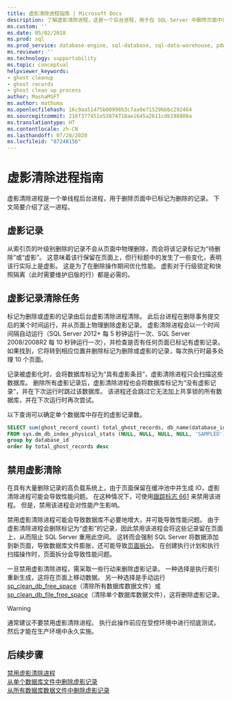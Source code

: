 ```yaml
---
title: 虚影清除进程指南 | Microsoft Docs
description: 了解虚影清除进程，这是一个后台进程，用于在 SQL Server 中删除页面中已标记为删除的记录。
ms.custom: ''
ms.date: 05/02/2018
ms.prod: sql
ms.prod_service: database-engine, sql-database, sql-data-warehouse, pdw
ms.reviewer: ''
ms.technology: supportability
ms.topic: conceptual
helpviewer_keywords:
- ghost cleanup
- ghost records
- ghost clean up process
author: MashaMSFT
ms.author: mathoma
ms.openlocfilehash: 16c9aa51475b00998b3c7aa9e71529bbbc292464
ms.sourcegitcommit: 216f377451e53874718ae1645a2611cdb198808a
ms.translationtype: HT
ms.contentlocale: zh-CN
ms.lasthandoff: 07/28/2020
ms.locfileid: "87248156"
---
```

# <a name="ghost-cleanup-process-guide"></a>虚影清除进程指南

虚影清除进程是一个单线程后台进程，用于删除页面中已标记为删除的记录。 下文简要介绍了这一进程。

## <a name="ghost-records"></a>虚影记录

从索引页的叶级别删除的记录不会从页面中物理删除，而会将该记录标记为“待删除”或“虚影”。 这意味着该行保留在页面上，但行标题中的发生了一些变化，表明该行实际上是虚影。 这是为了在删除操作期间优化性能。 虚影对于行级锁定和快照隔离（此时需要维护旧版的行）都是必需的。

## <a name="ghost-record-cleanup-task"></a>虚影记录清除任务

标记为删除或虚影的记录由后台虚影清除进程清除。 此后台进程在删除事务提交后的某个时间运行，并从页面上物理删除虚影记录。 虚影清除进程会以一个时间间隔自动运行（SQL Server 2012+ 每 5 秒钟运行一次、SQL Server 2008/2008R2 每 10 秒钟运行一次），并检查是否有任何页面已标记有虚影记录。 如果找到，它将转到相应位置并删除标记为删除或虚影的记录，每次执行时最多处理 10 个页面。

记录被虚影化时，会将数据库标记为“具有虚影条目”，虚影清除进程只会扫描这些数据库。 删除所有虚影记录后，虚影清除进程也会将数据库标记为“没有虚影记录”，并在下次运行时跳过该数据库。 该进程还会跳过它无法加上共享锁的所有数据库，并在下次运行时再次尝试。

以下查询可以确定单个数据库中存在的虚影记录数。 

 ```sql
 SELECT sum(ghost_record_count) total_ghost_records, db_name(database_id) 
 FROM sys.dm_db_index_physical_stats (NULL, NULL, NULL, NULL, 'SAMPLED')
 group by database_id
 order by total_ghost_records desc
```

## <a name="disable-the-ghost-cleanup"></a>禁用虚影清除

在具有大量删除记录的高负载系统上，由于页面保留在缓冲池中并生成 IO，虚影清除进程可能会导致性能问题。 在这种情况下，可使用[跟踪标志 661](../t-sql/database-console-commands/dbcc-traceon-trace-flags-transact-sql.md) 来禁用该进程。 但是，禁用该进程会对性能产生影响。

禁用虚影清除进程可能会导致数据库不必要地增大，并可能导致性能问题。 由于虚影清除进程会删除标记为“虚影”的记录，因此禁用该进程会将这些记录留在页面上，从而阻止 SQL Server 重用此空间。 这转而会强制 SQL Server 将数据添加到新页面，导致数据库文件膨胀，还可能导致[页面拆分](indexes/specify-fill-factor-for-an-index.md)。 在创建执行计划和执行扫描操作时，页面拆分会导致性能问题。 

一旦禁用虚影清除进程，需采取一些行动来删除虚影记录。 一种选择是执行索引重新生成，这将在页面上移动数据。 另一种选择是手动运行 [sp_clean_db_free_space](system-stored-procedures/sp-clean-db-free-space-transact-sql.md)（清除所有数据库数据文件）或 [sp_clean_db_file_free_space](system-stored-procedures/sp-clean-db-file-free-space-transact-sql.md)（清除单个数据库数据文件），这将删除虚影记录。

 >[!warning]
 > 通常建议不要禁用虚影清除进程。 执行此操作前应在受控环境中进行彻底测试，然后才能在生产环境中永久实施。


## <a name="next-steps"></a>后续步骤  
[禁用虚影清除进程](https://support.microsoft.com/help/920093/tuning-options-for-sql-server-when-running-in-high-performance-workloa)
<br>[从单个数据库文件中删除虚影记录](system-stored-procedures/sp-clean-db-file-free-space-transact-sql.md)
<br>[从所有数据库数据文件中删除虚影记录](system-stored-procedures/sp-clean-db-free-space-transact-sql.md)



